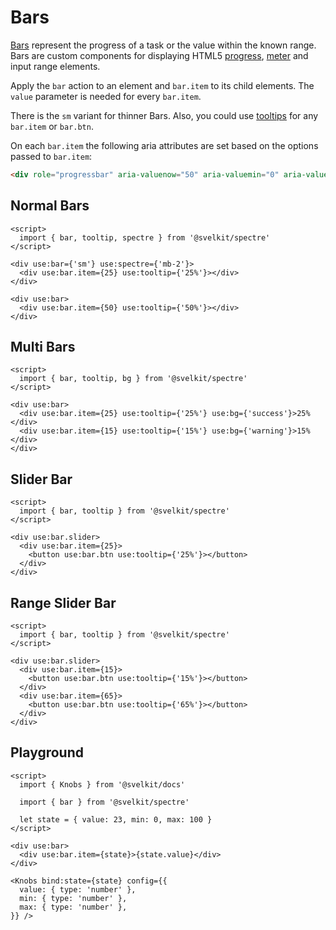 # Bars

[Bars](https://picturepan2.github.io/spectre/components/bars.html) represent the progress of a task or the value within the known range. Bars are custom components for displaying HTML5 [progress](https://developer.mozilla.org/en-US/docs/Web/HTML/Element/progress), [meter](https://developer.mozilla.org/en-US/docs/Web/HTML/Element/meter) and input range elements.

Apply the `bar` action to an element and `bar.item` to its child elements. The `value` parameter is needed for every `bar.item`.

There is the `sm` variant for thinner Bars. Also, you could use [tooltips](spectre/tooltips) for any `bar.item` or `bar.btn`.

On each `bar.item` the following aria attributes are set based on the options passed to `bar.item`:

```html
<div role="progressbar" aria-valuenow="50" aria-valuemin="0" aria-valuemax="100"></div>
```

## Normal Bars

```example
<script>
  import { bar, tooltip, spectre } from '@svelkit/spectre'
</script>

<div use:bar={'sm'} use:spectre={'mb-2'}>
  <div use:bar.item={25} use:tooltip={'25%'}></div>
</div>

<div use:bar>
  <div use:bar.item={50} use:tooltip={'50%'}></div>
</div>
```

## Multi Bars

```example
<script>
  import { bar, tooltip, bg } from '@svelkit/spectre'
</script>

<div use:bar>
  <div use:bar.item={25} use:tooltip={'25%'} use:bg={'success'}>25%</div>
  <div use:bar.item={15} use:tooltip={'15%'} use:bg={'warning'}>15%</div>
</div>
```

## Slider Bar

```example
<script>
  import { bar, tooltip } from '@svelkit/spectre'
</script>

<div use:bar.slider>
  <div use:bar.item={25}>
    <button use:bar.btn use:tooltip={'25%'}></button>
  </div>
</div>
```

## Range Slider Bar

```example
<script>
  import { bar, tooltip } from '@svelkit/spectre'
</script>

<div use:bar.slider>
  <div use:bar.item={15}>
    <button use:bar.btn use:tooltip={'15%'}></button>
  </div>
  <div use:bar.item={65}>
    <button use:bar.btn use:tooltip={'65%'}></button>
  </div>
</div>
```

## Playground

```example
<script>
  import { Knobs } from '@svelkit/docs'

  import { bar } from '@svelkit/spectre'

  let state = { value: 23, min: 0, max: 100 }
</script>

<div use:bar>
  <div use:bar.item={state}>{state.value}</div>
</div>

<Knobs bind:state={state} config={{
  value: { type: 'number' },
  min: { type: 'number' },
  max: { type: 'number' },
}} />
```
